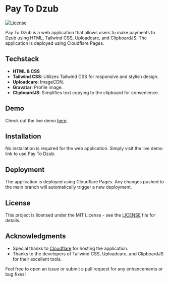 # Pay To Dzub

[![License](https://img.shields.io/badge/license-MIT-blue.svg)](LICENSE)

Pay To Dzub is a web application that allows users to make payments to Dzub using HTML, Tailwind CSS, Uploadcare, and ClipboardJS. The application is deployed using Cloudflare Pages.

## Techstack

- **HTML & CSS**
- **Tailwind CSS**: Utilizes Tailwind CSS for responsive and stylish design.
- **Uploadcare**: ImageCDN.
- **Gravatar**: Profile image.
- **ClipboardJS**: Simplifies text copying to the clipboard for convenience.

## Demo

Check out the live demo [here](https://pay.masdzub.com).

## Installation

No installation is required for the web application. Simply visit the live demo link to use Pay To Dzub.

## Deployment

The application is deployed using Cloudflare Pages. Any changes pushed to the main branch will automatically trigger a new deployment.

## License

This project is licensed under the MIT License - see the [LICENSE](LICENSE) file for details.

## Acknowledgments

- Special thanks to [Cloudflare](https://www.cloudflare.com/) for hosting the application.
- Thanks to the developers of Tailwind CSS, Uploadcare, and ClipboardJS for their excellent tools.

Feel free to open an issue or submit a pull request for any enhancements or bug fixes!
